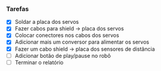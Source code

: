 ### Tarefas ###

- [x] Soldar a placa dos servos
- [x] Fazer cabos para shield -> placa dos servos
- [x] Colocar conectores nos cabos dos servos
- [x] Adicionar mais um conversor para alimentar os servos
- [x] Fazer um cabo shield -> placa dos sensores de distância
- [ ] Adicionar botão de play/pause no robô
- [ ] Terminar o relatório